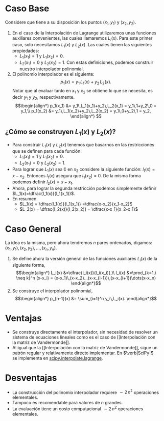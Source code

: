 # Caso Base
Considere que tiene a su disposición los puntos $(x_1,y_1)$ y $(x_2,y_2)$.
1. En el caso de la Interpolación de Lagrange utilizaremos unas funciones auxiliares convenientes, las cuales llamaremos $L_i(x)$. Para este primer caso, solo necesitamos $L_1(x)$ y $L_2(x)$. Las cuales tienen las siguientes propiedades:
	- $L_1(x_1)=1$ y $L_1(x_2)=0$.
	- $L_2(x_1)=0$ y $L_2(x_2)=1$.
	Con estas definiciones, podemos construir nuestro interpolador polinomial.
2.  El polinomio interpolador es el siguiente:$$
p_1(x) = y_1\,L_1(x)+y_2\,L_2(x).
$$Notar que al evaluar tanto en $x_1$ y $x_2$ se obtiene lo que se necesita, es decir $y_1$ y $y_2$, respectivamente. $$\begin{align*}
   p_1(x_1) &= y_1\,L_1(x_1)+y_2\,L_2(x_1) = y_1\,1+y_2\,0 = y_1,\\
   p_1(x_2) &= y_1\,L_1(x_2)+y_2\,L_2(x_2) = y_1\,0+y_2\,1 = y_2,
\end{align*}
$$
## ¿Cómo se construyen $L_1(x)$ y $L_2(x)$?
- Para construir $L_1(x)$ y $L_2(x)$ tenemos que basarnos en las restricciones que se definen para cada función.
	- $L_1(x_1)=1$ y $L_1(x_2)=0$.
	- $L_2(x_1)=0$ y $L_2(x_2)=1$.
- Para lograr que $L_1(x)$ sea $0$ en $x_2$ considere la siguiente función: $l_1(x)=x-x_2$. Entonces $l_1(x)$ asegura que $l_1(x_2)=0$. De la misma forma podemos definir $l_2(x)=x-x_1$.
- Ahora, para lograr la segunda restricción podemos simplemente definir $L_1(x)=\dfrac{l_1(x)}{l_1(x_1)}$.
- En resumen.
	- $L_1(x) = \dfrac{l_1(x)}{l_1(x_1)} =\dfrac{x-x_2}{x_1-x_2}$
	- $L_2(x) = \dfrac{l_2(x)}{l_2(x_2)} = \dfrac{x-x_1}{x_2-x_1}$

# Caso General
La idea es la misma, pero ahora tendremos $n$ pares ordenados, digamos: $(x_1,y_1),(x_2,y_2),\dots,(x_n,y_n)$.
1. Se define ahora la versión general de las funciones auxiliares $L_i(x)$ de la siguiente forma,$$\begin{align*}
	L_i(x) &=\dfrac{l_i(x)}{l_i(x_i)},\\
	l_i(x) &=\prod_{k=1,i \neq k}^n (x-x_i) = (x-x_1)\,(x-x_2)...(x-x_{i-1})\,(x-x_{i+1})\dots(x-x_n)
\end{align*}$$
2. Se construye el interpolador polinomial,$$\begin{align*}
   p_{n-1}(x) &= \sum_{i=1}^n y_i\,L_i(x).
   \end{align*}$$
# Ventajas
- Se construye directamente el interpolador, sin necesidad de resolver un sistema de ecuaciones lineales como es el caso de [[Interpolación con la matriz de Vandermonde]].
- Al igual que la [[Interpolación con la matriz de Vandermonde]], sigue un patrón regular y relativamente directo implementar. En $\verb|SciPy|$ se implementa en [scipy.interpolate.lagrange](https://docs.scipy.org/doc/scipy/reference/generated/scipy.interpolate.lagrange.html).
# Desventajas
- La construcción del polinomio interpolador requiere $\sim 2\,n^2$ operaciones elementales.
- Tampoco es recomendable para valores de $n$ grandes.
- La evaluación tiene un costo computacional  $\sim 2\,n^2$ operaciones elementales.
